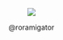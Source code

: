 <p align="center">
  <img src="roramigator/psychonaut.jpg" />
</p>
<p align="center">@roramigator</p>
